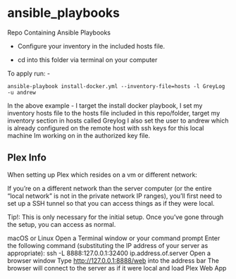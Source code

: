# ansible_playbooks
Repo Containing Ansible Playbooks

* Configure your inventory in the included hosts file.

* cd into this folder via terminal on your computer

To apply run: -

```ansible-playbook install-docker.yml --inventory-file=hosts -l GreyLog -u andrew```

In the above example - I target the install docker playbook, I set my inventory hosts file to the hosts file included in this repo/folder, target my inventory section in hosts called Greylog
I also set the user to andrew which is already configured on the remote host with ssh keys for this local machine Im working on in the authorized key file.

## Plex Info ##
When setting up Plex which resides on a vm or different network:

If you’re on a different network than the server computer (or the entire “local network” is not in the private network IP ranges), you’ll first need to set up a SSH tunnel so that you can access things as if they were local.

Tip!: This is only necessary for the initial setup. Once you’ve gone through the setup, you can access as normal.

macOS or Linux
Open a Terminal window or your command prompt
Enter the following command (substituting the IP address of your server as appropriate):
ssh -L 8888:127.0.0.1:32400 ip.address.of.server
Open a browser window
Type http://127.0.0.1:8888/web into the address bar
The browser will connect to the server as if it were local and load Plex Web App